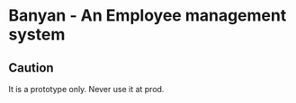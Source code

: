 # Banyan - An Employee management system

## Caution

It is a prototype only. Never use it at prod.
